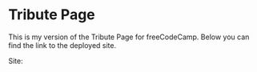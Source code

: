 # Tribute Page


This is my version of the Tribute Page for freeCodeCamp. Below you can find the link to the deployed site.

Site:
